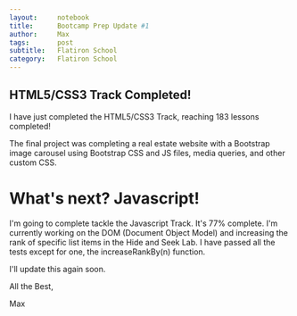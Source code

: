 ```yaml
---
layout:     notebook
title:      Bootcamp Prep Update #1
author:     Max
tags: 		post
subtitle:   Flatiron School
category:   Flatiron School
---
```


## HTML5/CSS3 Track Completed!

I have just completed the HTML5/CSS3 Track, reaching 183 lessons completed! 

The final project was completing a real estate website with a Bootstrap image carousel using Bootstrap CSS and JS files, media queries, and other custom CSS. 

# What's next? Javascript!

I'm going to complete tackle the Javascript Track. It's 77% complete. I'm currently working on the DOM (Document Object Model) and increasing the rank of specific list items in the Hide and Seek Lab. I have passed all the tests except for one, the increaseRankBy(n) function.    

I'll update this again soon.  

All the Best, 

Max  